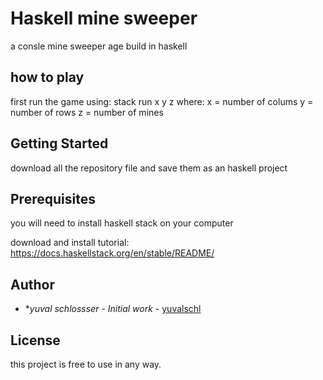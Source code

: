 # Haskell mine sweeper

a consle mine sweeper age build in haskell

## how to play

first run the game using: stack run x y z
where:
x = number of colums
y = number of rows
z = number of mines

## Getting Started

download all the repository file and save them as an haskell project 

## Prerequisites

you will need to install haskell stack on your computer

download and install tutorial:
https://docs.haskellstack.org/en/stable/README/

## Author

* **yuval schlossser* - *Initial work* - [yuvalschl](https://github.com/yuvalschl)

## License

this project is free to use in any way.
